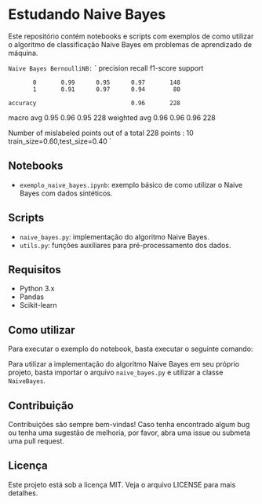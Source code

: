 # Estudando Naive Bayes

Este repositório contém notebooks e scripts com exemplos de como utilizar o algoritmo de classificação Naive Bayes em problemas de aprendizado de máquina.


`Naive Bayes BernoulliNB:`
`
              precision    recall  f1-score   support

           0       0.99      0.95      0.97       148
           1       0.91      0.97      0.94        80

    accuracy                           0.96       228
   macro avg       0.95      0.96      0.95       228
weighted avg       0.96      0.96      0.96       228

Number of mislabeled points out of a total 228 points : 10
train_size=0.60,test_size=0.40
`

## Notebooks

- `exemplo_naive_bayes.ipynb`: exemplo básico de como utilizar o Naive Bayes com dados sintéticos.

## Scripts

- `naive_bayes.py`: implementação do algoritmo Naive Bayes.
- `utils.py`: funções auxiliares para pré-processamento dos dados.

## Requisitos

- Python 3.x
- Pandas
- Scikit-learn

## Como utilizar

Para executar o exemplo do notebook, basta executar o seguinte comando:


Para utilizar a implementação do algoritmo Naive Bayes em seu próprio projeto, basta importar o arquivo `naive_bayes.py` e utilizar a classe `NaiveBayes`.

## Contribuição

Contribuições são sempre bem-vindas! Caso tenha encontrado algum bug ou tenha uma sugestão de melhoria, por favor, abra uma issue ou submeta uma pull request.

## Licença

Este projeto está sob a licença MIT. Veja o arquivo LICENSE para mais detalhes.
